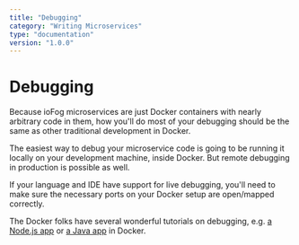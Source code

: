 ```yaml
---
title: "Debugging"
category: "Writing Microservices"
type: "documentation"
version: "1.0.0"
---
```


# Debugging
Because ioFog microservices are just Docker containers with nearly arbitrary code in them, how you'll do most of your debugging should be the same as other traditional development in Docker.

The easiest way to debug your microservice code is going to be running it locally on your development machine, inside Docker. But remote debugging in production is possible as well.

If your language and IDE have support for live debugging, you'll need to make sure the necessary ports on your Docker setup are open/mapped correctly.

The Docker folks have several wonderful tutorials on debugging, e.g. [a Node.js app](https://blog.docker.com/2016/07/live-debugging-docker/) or [a Java app](https://blog.docker.com/2016/09/java-development-using-docker/) in Docker.
